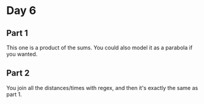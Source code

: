 # Day 6

## Part 1

This one is a product of the sums. You could also model it as a parabola if you wanted.

## Part 2

You join all the distances/times with regex, and then it's exactly the same as part 1.
